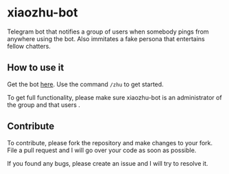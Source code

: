 # xiaozhu-bot
Telegram bot that notifies a group of users when somebody pings from anywhere using the bot. Also immitates a fake persona that entertains fellow chatters. 

## How to use it
Get the bot [here](https://t.me/xiaozhu_notify_bot). Use the command `/zhu` to get started. 

To get full functionality, please make sure xiaozhu-bot is an administrator of the group and that users . 

## Contribute
To contribute, please fork the repository and make changes to your fork. File a pull request and I will go over your code as soon as possible. 

If you found any bugs, please create an issue and I will try to resolve it. 